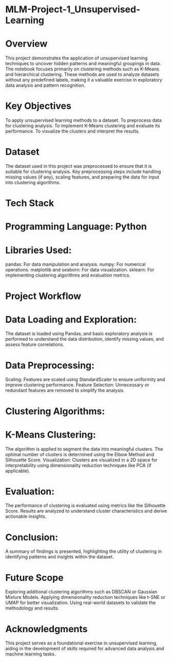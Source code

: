 # MLM-Project-1_Unsupervised-Learning
# Overview
This project demonstrates the application of unsupervised learning techniques to uncover hidden patterns and meaningful groupings in data. The notebook focuses primarily on clustering methods such as K-Means and hierarchical clustering. These methods are used to analyze datasets without any predefined labels, making it a valuable exercise in exploratory data analysis and pattern recognition.

# Key Objectives
To apply unsupervised learning methods to a dataset.
To preprocess data for clustering analysis.
To implement K-Means clustering and evaluate its performance.
To visualize the clusters and interpret the results.
# Dataset
The dataset used in this project was preprocessed to ensure that it is suitable for clustering analysis. Key preprocessing steps include handling missing values (if any), scaling features, and preparing the data for input into clustering algorithms.

# Tech Stack
# Programming Language: Python
# Libraries Used:
pandas: For data manipulation and analysis.
numpy: For numerical operations.
matplotlib and seaborn: For data visualization.
sklearn: For implementing clustering algorithms and evaluation metrics.
# Project Workflow
# Data Loading and Exploration:

The dataset is loaded using Pandas, and basic exploratory analysis is performed to understand the data distribution, identify missing values, and assess feature correlations.
# Data Preprocessing:

Scaling: Features are scaled using StandardScaler to ensure uniformity and improve clustering performance.
Feature Selection: Unnecessary or redundant features are removed to simplify the analysis.

# Clustering Algorithms:

# K-Means Clustering:
The algorithm is applied to segment the data into meaningful clusters.
The optimal number of clusters is determined using the Elbow Method and Silhouette Score.
Visualization: Clusters are visualized in a 2D space for interpretability using dimensionality reduction techniques like PCA (if applicable).

# Evaluation:

The performance of clustering is evaluated using metrics like the Silhouette Score.
Results are analyzed to understand cluster characteristics and derive actionable insights.

# Conclusion:

A summary of findings is presented, highlighting the utility of clustering in identifying patterns and insights within the dataset.
 
# Future Scope
Exploring additional clustering algorithms such as DBSCAN or Gaussian Mixture Models.
Applying dimensionality reduction techniques like t-SNE or UMAP for better visualization.
Using real-world datasets to validate the methodology and results.
# Acknowledgments
This project serves as a foundational exercise in unsupervised learning, aiding in the development of skills required for advanced data analysis and machine learning tasks.

